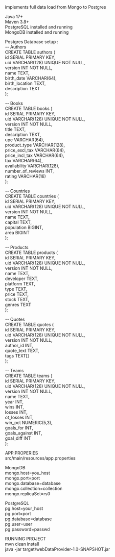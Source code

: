 implements full data load from Mongo to Postgres    

Java 17+  
Maven 3.8+  
PostgreSQL installed and running  
MongoDB installed and running  

Postgres Database setup :  
-- Authors  
CREATE TABLE authors (  
id SERIAL PRIMARY KEY,  
uid VARCHAR(128) UNIQUE NOT NULL,  
version INT NOT NULL,  
name TEXT,  
birth_date VARCHAR(64),  
birth_location TEXT,  
description TEXT  
);  

-- Books  
CREATE TABLE books (  
id SERIAL PRIMARY KEY,  
uid VARCHAR(128) UNIQUE NOT NULL,  
version INT NOT NULL,  
title TEXT,  
description TEXT,  
upc VARCHAR(64),  
product_type VARCHAR(128),  
price_excl_tax VARCHAR(64),  
price_incl_tax VARCHAR(64),  
tax VARCHAR(64),  
availability VARCHAR(128),  
number_of_reviews INT,  
rating VARCHAR(16)  
);  

-- Countries  
CREATE TABLE countries (  
id SERIAL PRIMARY KEY,  
uid VARCHAR(128) UNIQUE NOT NULL,  
version INT NOT NULL,  
name TEXT,  
capital TEXT,  
population BIGINT,  
area BIGINT  
);  

-- Products  
CREATE TABLE products (  
id SERIAL PRIMARY KEY,  
uid VARCHAR(128) UNIQUE NOT NULL,  
version INT NOT NULL,  
name TEXT,  
developer TEXT,  
platform TEXT,  
type TEXT,  
price TEXT,  
stock TEXT,  
genres TEXT  
);  

-- Quotes  
CREATE TABLE quotes (  
id SERIAL PRIMARY KEY,  
uid VARCHAR(128) UNIQUE NOT NULL,  
version INT NOT NULL,  
author_id INT,  
quote_text TEXT,  
tags TEXT[]  
);  

-- Teams  
CREATE TABLE teams (  
id SERIAL PRIMARY KEY,  
uid VARCHAR(128) UNIQUE NOT NULL,  
version INT NOT NULL,  
name TEXT,  
year INT,  
wins INT,  
losses INT,  
ot_losses INT,  
win_pct NUMERIC(5,3),  
goals_for INT,  
goals_against INT,  
goal_diff INT  
);  

APP.PROPERIES  
src/main/resources/app.properties  

MongoDB  
mongo.host=you_host  
mongo.port=port  
mongo.database=database  
mongo.collection=collection  
mongo.replicaSet=rs0  
  
PostgreSQL  
pg.host=your_host  
pg.port=port  
pg.database=database  
pg.user=user  
pg.password=passwd  
  
RUNNING PROJECT  
mvn clean install  
java -jar target/webDataProvider-1.0-SNAPSHOT.jar  
